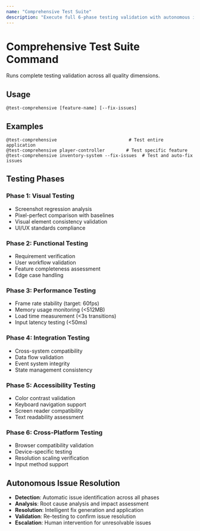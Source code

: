 ```yaml
---
name: "Comprehensive Test Suite"
description: "Execute full 6-phase testing validation with autonomous issue resolution"
---
```


# Comprehensive Test Suite Command

Runs complete testing validation across all quality dimensions.

## Usage
```
@test-comprehensive [feature-name] [--fix-issues]
```

## Examples
```
@test-comprehensive                           # Test entire application
@test-comprehensive player-controller        # Test specific feature
@test-comprehensive inventory-system --fix-issues  # Test and auto-fix issues
```

## Testing Phases

### Phase 1: Visual Testing
- Screenshot regression analysis
- Pixel-perfect comparison with baselines
- Visual element consistency validation
- UI/UX standards compliance

### Phase 2: Functional Testing  
- Requirement verification
- User workflow validation
- Feature completeness assessment
- Edge case handling

### Phase 3: Performance Testing
- Frame rate stability (target: 60fps)
- Memory usage monitoring (<512MB)
- Load time measurement (<3s transitions)
- Input latency testing (<50ms)

### Phase 4: Integration Testing
- Cross-system compatibility
- Data flow validation
- Event system integrity
- State management consistency

### Phase 5: Accessibility Testing
- Color contrast validation
- Keyboard navigation support
- Screen reader compatibility
- Text readability assessment

### Phase 6: Cross-Platform Testing
- Browser compatibility validation
- Device-specific testing
- Resolution scaling verification
- Input method support

## Autonomous Issue Resolution
- **Detection**: Automatic issue identification across all phases
- **Analysis**: Root cause analysis and impact assessment  
- **Resolution**: Intelligent fix generation and application
- **Validation**: Re-testing to confirm issue resolution
- **Escalation**: Human intervention for unresolvable issues